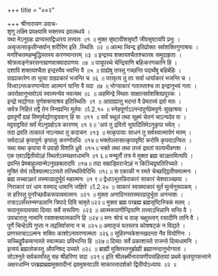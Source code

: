 +++
title = "००२"

+++
श्रीनारायण उवाच-  
शृणु लक्ष्मि प्रवक्ष्यामि भक्तस्य द्रवलब्धये ।  
यथा मेऽनुग्रहः प्राप्यस्तद्विधारय तत्त्वतः ॥१ ॥
मुक्त सृष्टावीशसृष्टौ जीवसृष्टावपि प्रभुः ।  
असृजत्साकृतीन्सर्वान् शरीरिण इति .स्थितिः ॥२ ॥
आत्मा त्विन्द्र इतिप्रोक्तः सर्वशक्तिगुणाश्रयः ।  
मनश्चित्तमहम्बुद्धिस्तस्य करणमान्तरम् ॥३ ॥
इन्द्रस्य शक्तयश्चैताश्चतस्रः समुदाहृताः ।  
श्रोत्रत्वङ्नेत्ररसनाघ्राणवाक्पादपाणयः ॥४ ॥
पायूपस्थे चेन्द्रियाणि बहिःकरणकानि हि ।  
दशापि शक्तयश्चैता इन्द्रस्यैव भवन्ति वै ॥५ ॥
ग्राह्येषु तास्तु गच्छन्ति पदार्थेषु बहिर्बहिः ।  
ग्राह्याकारेण ता भूत्वा ग्राह्याकारं भजन्ति च ॥६ ॥
परावृत्य तु ताः सर्वा धार्याकारं भजन्ति च ।  
विध्वाऽन्तःकरणान्येता आत्मानं यान्ति वै यदा ॥७ ॥
भोग्याकारं गतास्ताश्च ता इन्द्रानुभवं गताः ।  
अपरोक्षानुभावोऽयं स्वात्मन्येव भवत्यथ ॥८ ॥
अहमिन्द्रे स्थितः साक्षात्सर्वशक्तिप्रपूरकः ।  
इन्द्रो मद्योगतः पूर्णशक्त्याश्रय इतिस्थितिः ॥९ ॥
आग्राह्यात्तु मदन्तं वै प्रेमतत्त्वं द्रवो मतः ।  
सर्वत्र निहितं तद्वै तेन स्निह्यन्ति मूर्तयः ॥1.2.१० ॥
स्नेहपूर्णाऽऽनन्दपूर्णप्रेमपूर्णः सुखाश्रयः ।  
द्रवपूर्णो ह्यहं विष्णुर्मद्योगाद्द्रववान् हि सः ॥११ ॥
सर्वं स्थूलं तथा सूक्ष्मं चेतनं चाऽन्यदेव वा ।  
मद्द्रवाद्द्रवितं सर्वं मेऽनुग्रहोऽत्र कारणम् ॥१ २॥
'अयं तु द्रवितो भूयादितिमेऽनुकृपा भवेत् ।  
तदा द्रवति तत्कालं नाऽन्यथा तु कदाचन ॥१३ ॥
मत्कृपायाः साधनं तु सर्वस्वात्मार्पणं मतम् ।  
सर्वदाऽहं कृपापूर्णः कृपालुः करुणोदधिः ॥१४॥
भक्तोल्लासात्कृपावृष्टिं करोमि कृपयाऽन्वितः ।  
यथा यथा कृपाया मे प्रवाहो विशति ध्रुवे ॥१५॥
भक्ते तथा तथा तत्त्वं द्रवतां यात्यभीक्ष्णशः ।  
एक एवाऽद्वितीयोऽहं स्थितोऽस्म्यक्षरधामनि ॥१ ६॥
मन्मूर्तौ तत्र मे मुक्ता ब्रह्म चाऽक्षरमित्यपि ।  
द्रवन्ति प्रेमबाहुल्यान्मेऽनुग्रहबलादपि ॥१७॥
तदा सम्राड्विराजेऽहं न किञ्चिद्व्यतिरिच्यते ।  
मुक्तिं सेयं तदैक्यात्माऽऽप्यते तत्स्थितिवेदिभिः ॥१८॥
स एकाकी न रमते चेच्छद्द्वितीयमात्मनः ।  
ब्रह्म तच्चाऽक्षरं तस्मात्प्रादुर्भूतं महात्मनः ॥१ ९॥
द्वेधाऽभूत्तन्निराकारं साकारं चेशवाञ्च्छया ।  
निराकारं परं धाम यस्माद् धामानि जज्ञिरे ॥1.2.२० ॥
साकारं स्वसमाकारं मूर्तं मूर्त्यनुरूपकम् ।  
स हरिस्तु पुनरैच्छन्नैकरूपत्वमात्मनः ॥२१ ॥
मुक्ता अनादिनस्तस्मात्प्रादुर्भूता अनन्तशः ।  
तत्राऽऽसँस्तन्मण्डलानि त्रिपादे दिवि चामृते॥२२॥
मुक्ता ब्रह्म परब्रह्म ब्रह्मसृष्टिस्त्रिकं मतम् ।  
रूपानुरूपावयवा दिव्याः सर्वे सरूपिणः ॥२३ ॥
आत्मरूपाणीन्द्रियाणि तत्त्वाऽभिन्नानि सन्ति वै ।  
उपचारात्तु नामानि रसशक्त्यात्मकानि हि ॥२४॥
मनः श्रोत्रं च वाक् चक्षुस्त्वग् रसादीनि तानि वै ।  
पूर्णे चिन्हेऽपि गुप्ता न तद्रतिर्वासना न च ॥२५॥
अमातृजं यतस्तत्र कोशषट्कं न विद्यते ।  
प्राणस्तत्राऽऽत्मनः शक्तिः काशोऽनावरणात्मता ॥२६॥
सुहिरण्यकेशनखदन्ता नैव वियोगिनः ।  
सच्चिद्रूपैकमानास्ते स्वात्मकाः प्रविभान्ति हि ॥२७॥
दिव्याः सर्वे प्रकाशास्ते राजन्ते दिव्यधामनि ।  
इत्ययं ब्रह्मलोकस्तु औपनिषद् उच्यते ॥२८ ॥
ब्राह्मी मुक्तिस्तनुर्ब्राह्मी ब्रह्मानन्दानुभोग्यता ।  
सोऽश्नुते सर्वकामाँस्तु सह श्रीहरिणा सदा ॥२९॥
इति श्रीलक्ष्मीनारायणीयसंहितायां प्रथमे कृतयुगसन्ताने अक्षरधाम्नि परब्रह्मब्रह्ममुक्तादीनां द्रवमुक्त्याऽपि साकारतादर्शको द्वितीयोऽध्यायः ॥२ ॥
    
